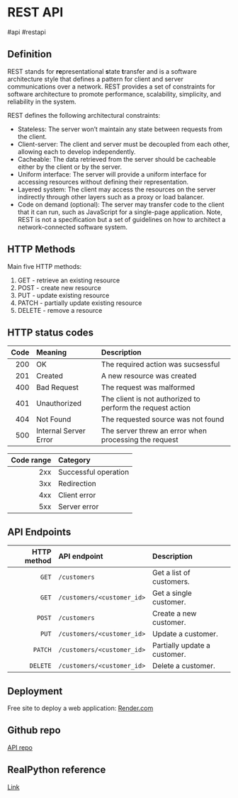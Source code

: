 # REST API
#api #restapi 

## Definition

REST stands for **re**presentational **s**tate **t**ransfer and is a software architecture style that defines a pattern for client and server communications over a network. REST provides a set of constraints for software architecture to promote performance, scalability, simplicity, and reliability in the system.

REST defines the following architectural constraints:
- Stateless: The server won’t maintain any state between requests from the client.
- Client-server: The client and server must be decoupled from each other, allowing each to develop independently.
- Cacheable: The data retrieved from the server should be cacheable either by the client or by the server.
- Uniform interface: The server will provide a uniform interface for accessing resources without defining their representation.
- Layered system: The client may access the resources on the server indirectly through other layers such as a proxy or load balancer.
- Code on demand (optional): The server may transfer code to the client that it can run, such as JavaScript for a single-page application.
Note, REST is not a specification but a set of guidelines on how to architect a network-connected software system.

## HTTP Methods

Main five HTTP methods:
1. GET - retrieve an existing resource
2. POST - create new resource
3. PUT - update existing resource
4. PATCH - partially update existing resource
5. DELETE - remove a resource

## HTTP status codes

|Code|Meaning|Description|
|-----:|:--------|:------------|
|200|OK|The required action was sucsessful|
|201|Created|A new resource was created|
|400|Bad Request|The request was malformed|
|401|Unauthorized|The client is not authorized to perform the request action|
|404|Not Found|The requested source was not found|
|500|Internal Server Error|The server threw an error when processing the request|

|Code range|Category|
|------:|:----------|
|2xx|Successful operation|
|3xx|Redirection|
|4xx|Client error|
|5xx|Server error|

## API Endpoints

|HTTP method|API endpoint|Description|
|-------:|:----------|:------------|
|`GET`|`/customers`|Get a list of customers.|
|`GET`|`/customers/<customer_id>`|Get a single customer.|
|`POST`|`/customers`|Create a new customer.|
|`PUT`|`/customers/<customer_id>`|Update a customer.|
|`PATCH`|`/customers/<customer_id>`|Partially update a customer.|
|`DELETE`|`/customers/<customer_id>`|Delete a customer.|

## Deployment

Free site to deploy a web application: [Render.com](https://dashboard.render.com/)

## Github repo

[API repo](https://github.com/2Cheetah/test_rest_api)

## RealPython reference

[Link](https://realpython.com/api-integration-in-python/#rest-architecture)

